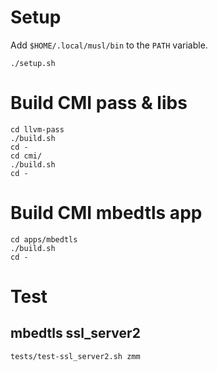 # Setup
Add `$HOME/.local/musl/bin` to the `PATH` variable.

```
./setup.sh
```

# Build CMI pass & libs
```
cd llvm-pass
./build.sh
cd -
cd cmi/
./build.sh
cd -
```

# Build CMI mbedtls app
```
cd apps/mbedtls
./build.sh
cd -
```

# Test
## mbedtls ssl_server2
```
tests/test-ssl_server2.sh zmm
```
